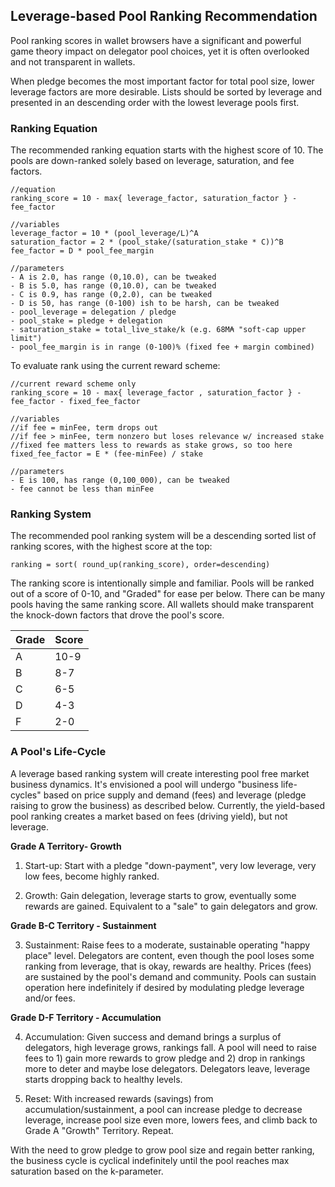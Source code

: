 ## Leverage-based Pool Ranking Recommendation

Pool ranking scores in wallet browsers have a significant and powerful game theory impact on delegator pool choices, yet it is often overlooked and not transparent in wallets.

When pledge becomes the most important factor for total pool size, lower leverage factors are more desirable. Lists should be sorted by leverage and presented in an descending order with the lowest leverage pools first.

### Ranking Equation

The recommended ranking equation starts with the highest score of 10. The pools are down-ranked solely based on leverage, saturation, and fee factors.

    //equation
    ranking_score = 10 - max{ leverage_factor, saturation_factor } - fee_factor

    //variables
    leverage_factor = 10 * (pool_leverage/L)^A
    saturation_factor = 2 * (pool_stake/(saturation_stake * C))^B
    fee_factor = D * pool_fee_margin

    //parameters
    - A is 2.0, has range (0,10.0), can be tweaked
    - B is 5.0, has range (0,10.0), can be tweaked
    - C is 0.9, has range (0,2.0), can be tweaked
    - D is 50, has range (0-100) ish to be harsh, can be tweaked
    - pool_leverage = delegation / pledge
    - pool_stake = pledge + delegation
    - saturation_stake = total_live_stake/k (e.g. 68M₳ "soft-cap upper limit")
    - pool_fee_margin is in range (0-100)% (fixed fee + margin combined)

To evaluate rank using the current reward scheme:

    //current reward scheme only
    ranking_score = 10 - max{ leverage_factor , saturation_factor } - fee_factor - fixed_fee_factor

    //variables
    //if fee = minFee, term drops out
    //if fee > minFee, term nonzero but loses relevance w/ increased stake
    //fixed fee matters less to rewards as stake grows, so too here
    fixed_fee_factor = E * (fee-minFee) / stake 

    //parameters
    - E is 100, has range (0,100_000), can be tweaked
    - fee cannot be less than minFee

### Ranking System

The recommended pool ranking system will be a descending sorted list of ranking scores, with the highest score at the top:

    ranking = sort( round_up(ranking_score), order=descending)

The ranking score is intentionally simple and familiar. Pools will be ranked out of a score of 0-10, and "Graded" for ease per below. There can be many pools having the same ranking score.  All wallets should make transparent the knock-down factors that drove the pool's score.

| Grade | Score |
| --- | --- |
| A | 10-9 |
| B | 8-7 |
| C | 6-5 |
| D | 4-3 |
| F | 2-0 |

### A Pool's Life-Cycle

A leverage based ranking system will create interesting pool free market business dynamics. It's envisioned a pool will undergo "business life-cycles" based on price supply and demand (fees) and leverage (pledge raising to grow the business) as described below. Currently, the yield-based pool ranking creates a market based on fees (driving yield), but not leverage.

**Grade A Territory- Growth**

1. Start-up: Start with a pledge "down-payment", very low leverage, very low fees, become highly ranked.

2. Growth: Gain delegation, leverage starts to grow, eventually some rewards are gained. Equivalent to a "sale" to gain delegators and grow.

**Grade B-C Territory - Sustainment**

3. Sustainment: Raise fees to a moderate, sustainable operating "happy place" level.  Delegators are content, even though the pool loses some ranking from leverage, that is okay, rewards are healthy. Prices (fees) are sustained by the pool's demand and community. Pools can sustain operation here indefinitely if desired by modulating pledge leverage and/or fees.

**Grade D-F Territory - Accumulation**

4. Accumulation: Given success and demand brings a surplus of delegators, high leverage grows, rankings fall. A pool will need to raise fees to 1) gain more rewards to grow pledge and 2) drop in rankings more to deter and maybe lose delegators.  Delegators leave, leverage starts dropping back to healthy levels.

5. Reset: With increased rewards (savings) from accumulation/sustainment, a pool can increase pledge to decrease leverage, increase pool size even more, lowers fees, and climb back to Grade A "Growth" Territory. Repeat.

With the need to grow pledge to grow pool size and regain better ranking, the business cycle is cyclical indefinitely until the pool reaches max saturation based on the k-parameter.
